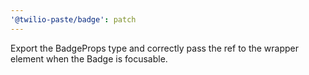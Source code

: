 ```yaml
---
'@twilio-paste/badge': patch
---
```


Export the BadgeProps type and correctly pass the ref to the wrapper element when the Badge is focusable.
